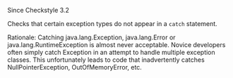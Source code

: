 Since Checkstyle 3.2

Checks that certain exception types do not appear in a `catch` statement.

Rationale: Catching java.lang.Exception, java.lang.Error or java.lang.RuntimeException is almost never acceptable. Novice developers often simply catch Exception in an attempt to handle multiple exception classes. This unfortunately leads to code that inadvertently catches NullPointerException, OutOfMemoryError, etc.